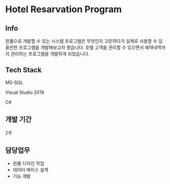 # Hotel Resarvation Program

## Info
윈폼으로 개발할 수 있는 시스템 프로그램은 무엇인지 고민하다가 실제로 사용할 수 있을만한 프로그램을 개발해보고자 했습니다.
호텔 고객을 관리할 수 있으면서 예약내역까지 관리하는 프로그램을 개발하게 되었습니다.

## Tech Stack
MS-SQL

Visual Studio 2019

C#



## 개발 기간
2주

## 담당업무
- 윈폼 디자인 작업
- 데이터 베이스 설계
- 기능 개발





